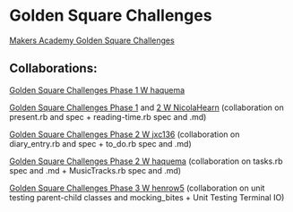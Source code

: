 # Golden Square Challenges

[Makers Academy Golden Square Challenges](https://github.com/makersacademy/golden-square)

## Collaborations:
[Golden Square Challenges Phase 1 W haquema](https://github.com/haquema/goldensquare-challenges)

[Golden Square Challenges Phase 1](https://github.com/NicolaHearn/golden-square-exercises) and [2 W NicolaHearn](https://github.com/NicolaHearn/personal-diary-system) (collaboration on present.rb and spec + reading-time.rb spec and .md)

[Golden Square Challenges Phase 2 W jxc136](https://github.com/jxc136/Skill-Challenges) (collaboration on diary_entry.rb and spec + to_do.rb spec and .md)

[Golden Square Challenges Phase 2 W haquema](https://github.com/haquema/gschallenges-phase2) (collaboration on tasks.rb spec and .md + MusicTracks.rb spec and .md)

[Golden Square Challenges Phase 3 W henrow5](https://github.com/henrow5/golden-square-phase-three) (collaboration on unit testing parent-child classes and mocking_bites + Unit Testing Terminal IO)
